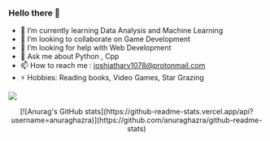 ### Hello there 👋






- 🌱 I’m currently learning Data Analysis and Machine Learning
- 👯 I’m looking to collaborate on Game Development
- 🤔 I’m looking for help with Web Development
- 💬 Ask me about Python , Cpp
- 📫 How to reach me : joshiatharv1078@protonmail.com
- ⚡ Hobbies: Reading books, Video Games, Star Grazing 

![](https://hit.yhype.me/github/profile?user_id=53505850)


<p align="center">
[![Anurag's GitHub stats](https://github-readme-stats.vercel.app/api?username=anuraghazra)](https://github.com/anuraghazra/github-readme-stats)

</p>

